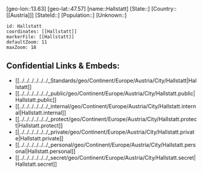 ﻿---
location: [47.57,13.63]
mapzoom: [7,12] 
mapmarker: city 
type: City
tags:
- geo/City


SpocWebEntityId: 30731
isDeleted: false
confidential: public

---
[geo-lon::13.63]
[geo-lat::47.57]
[name::Hallstatt]
[State::]
[Country::[[Austria]]]
[StateId::]
[Population::]
[Unknown::]


```leaflet
id: Hallstatt
coordinates: [[Hallstatt]]
markerFile: [[Hallstatt]]
defaultZoom: 11 
maxZoom: 18
```


## Confidential Links & Embeds: 
- [[../../../../../../_Standards/geo/Continent/Europe/Austria/City/Hallstatt|Hallstatt]] 
- [[../../../../../../_public/geo/Continent/Europe/Austria/City/Hallstatt.public|Hallstatt.public]] 
- [[../../../../../../_internal/geo/Continent/Europe/Austria/City/Hallstatt.internal|Hallstatt.internal]] 
- [[../../../../../../_protect/geo/Continent/Europe/Austria/City/Hallstatt.protect|Hallstatt.protect]] 
- [[../../../../../../_private/geo/Continent/Europe/Austria/City/Hallstatt.private|Hallstatt.private]] 
- [[../../../../../../_personal/geo/Continent/Europe/Austria/City/Hallstatt.personal|Hallstatt.personal]] 
- [[../../../../../../_secret/geo/Continent/Europe/Austria/City/Hallstatt.secret|Hallstatt.secret]] 
